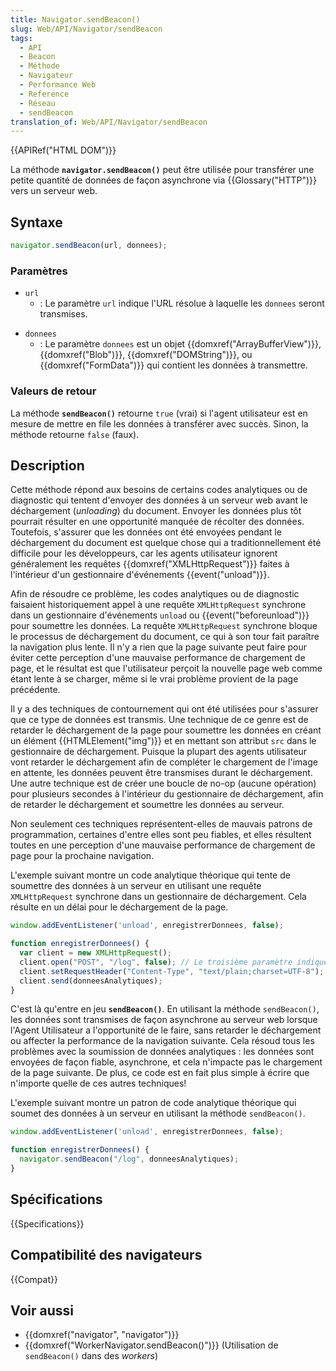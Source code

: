 ```yaml
---
title: Navigator.sendBeacon()
slug: Web/API/Navigator/sendBeacon
tags:
  - API
  - Beacon
  - Méthode
  - Navigateur
  - Performance Web
  - Reference
  - Réseau
  - sendBeacon
translation_of: Web/API/Navigator/sendBeacon
---
```

{{APIRef("HTML DOM")}}

La méthode **`navigator.sendBeacon()`** peut être utilisée pour transférer une petite quantité de données de façon asynchrone via {{Glossary("HTTP")}} vers un serveur web.

## Syntaxe

```js
navigator.sendBeacon(url, donnees);
```

### Paramètres

- `url`
  - : Le paramètre `url` indique l'URL résolue à laquelle les `donnees` seront transmises.

<!---->

- `donnees`
  - : Le paramètre `donnees` est un objet {{domxref("ArrayBufferView")}}, {{domxref("Blob")}}, {{domxref("DOMString")}}, ou {{domxref("FormData")}} qui contient les données à transmettre.

### Valeurs de retour

La méthode **`sendBeacon()`** retourne `true` (vrai) si l'agent utilisateur est en mesure de mettre en file les données à transférer avec succès. Sinon, la méthode retourne `false` (faux).

## Description

Cette méthode répond aux besoins de certains codes analytiques ou de diagnostic qui tentent d'envoyer des données à un serveur web avant le déchargement (_unloading_) du document. Envoyer les données plus tôt pourrait résulter en une opportunité manquée de récolter des données. Toutefois, s'assurer que les données ont été envoyées pendant le déchargement du document est quelque chose qui a traditionnellement été difficile pour les développeurs, car les agents utilisateur ignorent généralement les requêtes {{domxref("XMLHttpRequest")}} faites à l'intérieur d'un gestionnaire d'événements {{event("unload")}}.

Afin de résoudre ce problème, les codes analytiques ou de diagnostic faisaient historiquement appel à une requête `XMLHttpRequest` synchrone dans un gestionnaire d'événements `unload` ou {{event("beforeunload")}} pour soumettre les données. La requête `XMLHttpRequest` synchrone bloque le processus de déchargement du document, ce qui à son tour fait paraître la navigation plus lente. Il n'y a rien que la page suivante peut faire pour éviter cette perception d'une mauvaise performance de chargement de page, et le résultat est que l'utilisateur perçoit la nouvelle page web comme étant lente à se charger, même si le vrai problème provient de la page précédente.

Il y a des techniques de contournement qui ont été utilisées pour s'assurer que ce type de données est transmis. Une technique de ce genre est de retarder le déchargement de la page pour soumettre les données en créant un élément {{HTMLElement("img")}} et en mettant son attribut `src` dans le gestionnaire de déchargement. Puisque la plupart des agents utilisateur vont retarder le déchargement afin de compléter le chargement de l'image en attente, les données peuvent être transmises durant le déchargement. Une autre technique est de créer une boucle de no-op (aucune opération) pour plusieurs secondes à l'intérieur du gestionnaire de déchargement, afin de retarder le déchargement et soumettre les données au serveur.

Non seulement ces techniques représentent-elles de mauvais patrons de programmation, certaines d'entre elles sont peu fiables, et elles résultent toutes en une perception d'une mauvaise performance de chargement de page pour la prochaine navigation.

L'exemple suivant montre un code analytique théorique qui tente de soumettre des données à un serveur en utilisant une requête `XMLHttpRequest` synchrone dans un gestionnaire de déchargement. Cela résulte en un délai pour le déchargement de la page.

```js
window.addEventListener('unload', enregistrerDonnees, false);

function enregistrerDonnees() {
  var client = new XMLHttpRequest();
  client.open("POST", "/log", false); // Le troisième paramètre indique une synchronisation xhr
  client.setRequestHeader("Content-Type", "text/plain;charset=UTF-8");
  client.send(donneesAnalytiques);
}
```

C'est là qu'entre en jeu **`sendBeacon()`**. En utilisant la méthode `sendBeacon()`, les données sont transmises de façon asynchrone au serveur web lorsque l'Agent Utilisateur a l'opportunité de le faire, sans retarder le déchargement ou affecter la performance de la navigation suivante. Cela résoud tous les problèmes avec la soumission de données analytiques : les données sont envoyées de façon fiable, asynchrone, et cela n'impacte pas le chargement de la page suivante. De plus, ce code est en fait plus simple à écrire que n'importe quelle de ces autres techniques!

L'exemple suivant montre un patron de code analytique théorique qui soumet des données à un serveur en utilisant la méthode `sendBeacon()`.

```js
window.addEventListener('unload', enregistrerDonnees, false);

function enregistrerDonnees() {
  navigator.sendBeacon("/log", donneesAnalytiques);
}
```

## Spécifications

{{Specifications}}

## Compatibilité des navigateurs

{{Compat}}

## Voir aussi

- {{domxref("navigator", "navigator")}}
- {{domxref("WorkerNavigator.sendBeacon()")}} (Utilisation de `sendBeacon()` dans des *workers*)

